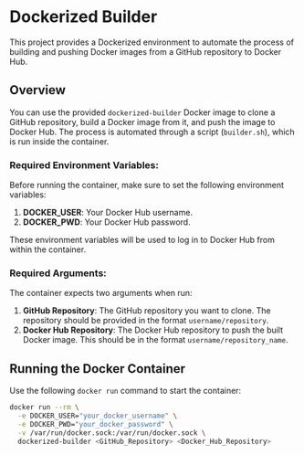 # Dockerized Builder

This project provides a Dockerized environment to automate the process of building and pushing Docker images from a GitHub repository to Docker Hub.

## Overview

You can use the provided `dockerized-builder` Docker image to clone a GitHub repository, build a Docker image from it, and push the image to Docker Hub. The process is automated through a script (`builder.sh`), which is run inside the container.

### Required Environment Variables:

Before running the container, make sure to set the following environment variables:

1. **DOCKER_USER**: Your Docker Hub username.
2. **DOCKER_PWD**: Your Docker Hub password.

These environment variables will be used to log in to Docker Hub from within the container.

### Required Arguments:

The container expects two arguments when run:

1. **GitHub Repository**: The GitHub repository you want to clone. The repository should be provided in the format `username/repository`.
2. **Docker Hub Repository**: The Docker Hub repository to push the built Docker image. This should be in the format `username/repository_name`.

## Running the Docker Container

Use the following `docker run` command to start the container:

```bash
docker run --rm \
  -e DOCKER_USER="your_docker_username" \
  -e DOCKER_PWD="your_docker_password" \
  -v /var/run/docker.sock:/var/run/docker.sock \
  dockerized-builder <GitHub_Repository> <Docker_Hub_Repository>
```
